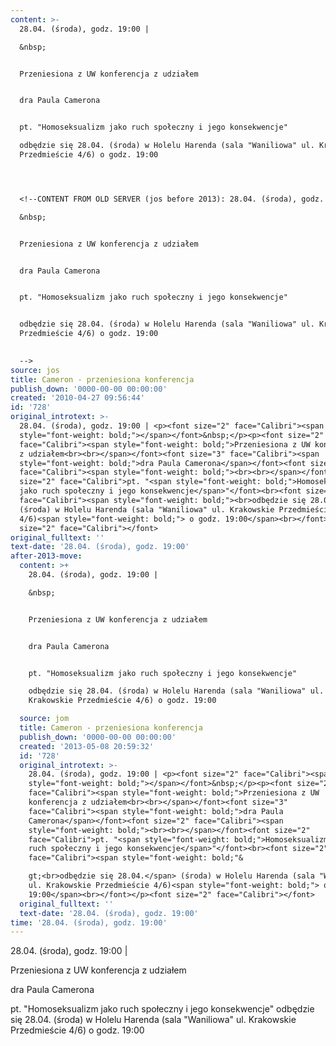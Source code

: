 ```yaml
---
content: >-
  28.04. (środa), godz. 19:00 | 

  &nbsp;


  Przeniesiona z UW konferencja z udziałem


  dra Paula Camerona


  pt. "Homoseksualizm jako ruch społeczny i jego konsekwencje"

  odbędzie się 28.04. (środa) w Holelu Harenda (sala "Waniliowa" ul. Krakowskie
  Przedmieście 4/6) o godz. 19:00




  <!--CONTENT FROM OLD SERVER (jos before 2013): 28.04. (środa), godz. 19:00 | 

  &nbsp;


  Przeniesiona z UW konferencja z udziałem


  dra Paula Camerona


  pt. "Homoseksualizm jako ruch społeczny i jego konsekwencje"


  odbędzie się 28.04. (środa) w Holelu Harenda (sala "Waniliowa" ul. Krakowskie
  Przedmieście 4/6) o godz. 19:00

                                      
  -->
source: jos
title: Cameron - przeniesiona konferencja
publish_down: '0000-00-00 00:00:00'
created: '2010-04-27 09:56:44'
id: '728'
original_introtext: >-
  28.04. (środa), godz. 19:00 | <p><font size="2" face="Calibri"><span
  style="font-weight: bold;"></span></font>&nbsp;</p><p><font size="2"
  face="Calibri"><span style="font-weight: bold;">Przeniesiona z UW konferencja
  z udziałem<br><br></span></font><font size="3" face="Calibri"><span
  style="font-weight: bold;">dra Paula Camerona</span></font><font size="2"
  face="Calibri"><span style="font-weight: bold;"><br><br></span></font><font
  size="2" face="Calibri">pt. "<span style="font-weight: bold;">Homoseksualizm
  jako ruch społeczny i jego konsekwencje</span>"</font><br><font size="2"
  face="Calibri"><span style="font-weight: bold;"><br>odbędzie się 28.04.</span>
  (środa) w Holelu Harenda (sala "Waniliowa" ul. Krakowskie Przedmieście
  4/6)<span style="font-weight: bold;"> o godz. 19:00</span><br></font></p><font
  size="2" face="Calibri"></font>                                    
original_fulltext: ''
text-date: '28.04. (środa), godz. 19:00'
after-2013-move:
  content: >+
    28.04. (środa), godz. 19:00 | 

    &nbsp;


    Przeniesiona z UW konferencja z udziałem


    dra Paula Camerona


    pt. "Homoseksualizm jako ruch społeczny i jego konsekwencje"

    odbędzie się 28.04. (środa) w Holelu Harenda (sala "Waniliowa" ul.
    Krakowskie Przedmieście 4/6) o godz. 19:00

  source: jom
  title: Cameron - przeniesiona konferencja
  publish_down: '0000-00-00 00:00:00'
  created: '2013-05-08 20:59:32'
  id: '728'
  original_introtext: >-
    28.04. (środa), godz. 19:00 | <p><font size="2" face="Calibri"><span
    style="font-weight: bold;"></span></font>&nbsp;</p><p><font size="2"
    face="Calibri"><span style="font-weight: bold;">Przeniesiona z UW
    konferencja z udziałem<br><br></span></font><font size="3"
    face="Calibri"><span style="font-weight: bold;">dra Paula
    Camerona</span></font><font size="2" face="Calibri"><span
    style="font-weight: bold;"><br><br></span></font><font size="2"
    face="Calibri">pt. "<span style="font-weight: bold;">Homoseksualizm jako
    ruch społeczny i jego konsekwencje</span>"</font><br><font size="2"
    face="Calibri"><span style="font-weight: bold;"&

    gt;<br>odbędzie się 28.04.</span> (środa) w Holelu Harenda (sala "Waniliowa"
    ul. Krakowskie Przedmieście 4/6)<span style="font-weight: bold;"> o godz.
    19:00</span><br></font></p><font size="2" face="Calibri"></font>
  original_fulltext: ''
  text-date: '28.04. (środa), godz. 19:00'
time: '28.04. (środa), godz. 19:00'
---
```

28.04. (środa), godz. 19:00 | 
&nbsp;

Przeniesiona z UW konferencja z udziałem

dra Paula Camerona

pt. "Homoseksualizm jako ruch społeczny i jego konsekwencje"
odbędzie się 28.04. (środa) w Holelu Harenda (sala "Waniliowa" ul. Krakowskie Przedmieście 4/6) o godz. 19:00



<!--CONTENT FROM OLD SERVER (jos before 2013): 28.04. (środa), godz. 19:00 | 
&nbsp;

Przeniesiona z UW konferencja z udziałem

dra Paula Camerona

pt. "Homoseksualizm jako ruch społeczny i jego konsekwencje"

odbędzie się 28.04. (środa) w Holelu Harenda (sala "Waniliowa" ul. Krakowskie Przedmieście 4/6) o godz. 19:00

                                    
-->

<!--{{json:{"created_date":"2010-04-27 09:56:44","publish_down":"0000-00-00 00:00:00","id":"728"}}}-->